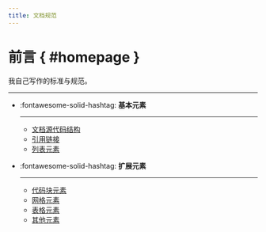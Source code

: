 ```yaml
---
title: 文档规范
---
```


前言 { #homepage }
==================

我自己写作的标准与规范。

---

<div class="grid cards" markdown>

-   :fontawesome-solid-hashtag: **基本元素**

    ---
    
    -   [文档源代码结构][document-structure]
    -   [引用链接][links-and-references]
    -   [列表元素][lists]
    
      [document-structure]: document-structure.md
      [links-and-references]: links-and-references.md
      [lists]: lists.md
    
-   :fontawesome-solid-hashtag: **扩展元素**

    ---
    
    -   [代码块元素][code-blocks]
    -   [网格元素][grid-layouts]
    -   [表格元素][tables]
    -   [其他元素][other-elements]
    
      [code-blocks]: code-blocks.md
      [grid-layouts]: grid-layouts.md
      [tables]: tables.md
      [other-elements]: other-elements.md

</div>
